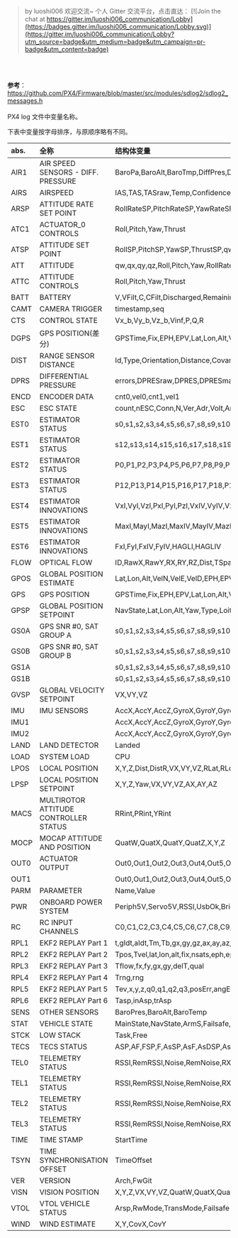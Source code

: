 > by luoshi006
> 欢迎交流~ 个人 Gitter 交流平台，点击直达： [![Join the chat at https://gitter.im/luoshi006_communication/Lobby](https://badges.gitter.im/luoshi006_communication/Lobby.svg)](https://gitter.im/luoshi006_communication/Lobby?utm_source=badge&utm_medium=badge&utm_campaign=pr-badge&utm_content=badge)

<br><br>

**参考**：https://github.com/PX4/Firmware/blob/master/src/modules/sdlog2/sdlog2_messages.h
<br><br>
PX4 log 文件中变量名称。

下表中变量按字母排序，与原顺序略有不同。


|abs.|全称|结构体变量|
|:---|:---|:---|
|AIR1|AIR SPEED SENSORS - DIFF. PRESSURE|BaroPa,BaroAlt,BaroTmp,DiffPres,DiffPresF|
|AIRS|AIRSPEED|IAS,TAS,TASraw,Temp,Confidence|
|ARSP|ATTITUDE RATE SET POINT|RollRateSP,PitchRateSP,YawRateSP|
|ATC1|ACTUATOR_0 CONTROLS|Roll,Pitch,Yaw,Thrust|
|ATSP|ATTITUDE SET POINT|RollSP,PitchSP,YawSP,ThrustSP,qw,qx,qy,qz|
|ATT|ATTITUDE |qw,qx,qy,qz,Roll,Pitch,Yaw,RollRate,PitchRate,YawRate|
|ATTC|ATTITUDE CONTROLS |Roll,Pitch,Yaw,Thrust|
|BATT|BATTERY |V,VFilt,C,CFilt,Discharged,Remaining,Scale,Warning|
|CAMT|CAMERA TRIGGER|timestamp,seq|
|CTS|CONTROL STATE|Vx_b,Vy_b,Vz_b,Vinf,P,Q,R|
|DGPS|GPS POSITION(差分)|GPSTime,Fix,EPH,EPV,Lat,Lon,Alt,VelN,VelE,VelD,Cog,nSat,SNR,N,J|
|DIST|RANGE SENSOR DISTANCE|Id,Type,Orientation,Distance,Covariance|
|DPRS|DIFFERENTIAL PRESSURE|errors,DPRESraw,DPRES,DPRESmax,Temp|
|ENCD|ENCODER DATA|cnt0,vel0,cnt1,vel1|
|ESC|ESC STATE|count,nESC,Conn,N,Ver,Adr,Volt,Amp,RPM,Temp,SetP,SetPRAW|
|EST0|ESTIMATOR STATUS|s0,s1,s2,s3,s4,s5,s6,s7,s8,s9,s10,s11,nStat,fNaN,fFault,fTOut|
|EST1|ESTIMATOR STATUS|s12,s13,s14,s15,s16,s17,s18,s19,s20,s21,s22,s23,s24,s25,s26,s27|
|EST2|ESTIMATOR STATUS|P0,P1,P2,P3,P4,P5,P6,P7,P8,P9,P10,P11,GCHK,CTRL,fHealth,IC|
|EST3|ESTIMATOR STATUS|P12,P13,P14,P15,P16,P17,P18,P19,P20,P21,P22,P23,P24,P25,P26,P27|
|EST4|ESTIMATOR INNOVATIONS|VxI,VyI,VzI,PxI,PyI,PzI,VxIV,VyIV,VzIV,PxIV,PyIV,PzIV,e1,e2,e3|
|EST5|ESTIMATOR INNOVATIONS|MaxI,MayI,MazI,MaxIV,MayIV,MazIV,HeI,HeIV,AiI,AiIV,BeI,BeIV|
|EST6|ESTIMATOR INNOVATIONS|FxI,FyI,FxIV,FyIV,HAGLI,HAGLIV|
|FLOW|OPTICAL FLOW|ID,RawX,RawY,RX,RY,RZ,Dist,TSpan,DtSonar,FrmCnt,GT,Qlty|
|GPOS|GLOBAL POSITION ESTIMATE|Lat,Lon,Alt,VelN,VelE,VelD,EPH,EPV,TALT|
|GPS|GPS POSITION|GPSTime,Fix,EPH,EPV,Lat,Lon,Alt,VelN,VelE,VelD,Cog,nSat,SNR,N,J|
|GPSP|GLOBAL POSITION SETPOINT|NavState,Lat,Lon,Alt,Yaw,Type,LoitR,LoitDir,PitMin|
|GS0A|GPS SNR #0, SAT GROUP A|s0,s1,s2,s3,s4,s5,s6,s7,s8,s9,s10,s11,s12,s13,s14,s15|
|GS0B|GPS SNR #0, SAT GROUP B|s0,s1,s2,s3,s4,s5,s6,s7,s8,s9,s10,s11,s12,s13,s14,s15|
|GS1A||s0,s1,s2,s3,s4,s5,s6,s7,s8,s9,s10,s11,s12,s13,s14,s15|
|GS1B||s0,s1,s2,s3,s4,s5,s6,s7,s8,s9,s10,s11,s12,s13,s14,s15|
|GVSP|GLOBAL VELOCITY SETPOINT|VX,VY,VZ|
|IMU|IMU SENSORS|AccX,AccY,AccZ,GyroX,GyroY,GyroZ,MagX,MagY,MagZ,tA,tG,tM|
|IMU1| |AccX,AccY,AccZ,GyroX,GyroY,GyroZ,MagX,MagY,MagZ,tA,tG,tM|
|IMU2| |AccX,AccY,AccZ,GyroX,GyroY,GyroZ,MagX,MagY,MagZ,tA,tG,tM|
|LAND|LAND DETECTOR|Landed|
|LOAD|SYSTEM LOAD|CPU|
|LPOS|LOCAL POSITION|X,Y,Z,Dist,DistR,VX,VY,VZ,RLat,RLon,RAlt,PFlg,GFlg,EPH,EPV|
|LPSP|LOCAL POSITION SETPOINT|X,Y,Z,Yaw,VX,VY,VZ,AX,AY,AZ|
|MACS|MULTIROTOR ATTITUDE CONTROLLER STATUS|RRint,PRint,YRint|
|MOCP|MOCAP ATTITUDE AND POSITION|QuatW,QuatX,QuatY,QuatZ,X,Y,Z|
|OUT0|ACTUATOR OUTPUT|Out0,Out1,Out2,Out3,Out4,Out5,Out6,Out7|
|OUT1||Out0,Out1,Out2,Out3,Out4,Out5,Out6,Out7|
|PARM|PARAMETER|Name,Value|
|PWR|ONBOARD POWER SYSTEM|Periph5V,Servo5V,RSSI,UsbOk,BrickOk,ServoOk,PeriphOC,HipwrOC|
|RC|RC INPUT CHANNELS|C0,C1,C2,C3,C4,C5,C6,C7,C8,C9,C10,C11,RSSI,CNT,Lost,Drop|
|RPL1|EKF2 REPLAY Part 1|t,gIdt,aIdt,Tm,Tb,gx,gy,gz,ax,ay,az,magX,magY,magZ,b_alt|
|RPL2|EKF2 REPLAY Part 2|Tpos,Tvel,lat,lon,alt,fix,nsats,eph,epv,sacc,v,vN,vE,vD,v_val|
|RPL3|EKF2 REPLAY Part 3|Tflow,fx,fy,gx,gy,delT,qual|
|RPL4|EKF2 REPLAY Part 4|Trng,rng|
|RPL5|EKF2 REPLAY Part 5|Tev,x,y,z,q0,q1,q2,q3,posErr,angErr|
|RPL6|EKF2 REPLAY Part 6|Tasp,inAsp,trAsp|
|SENS|OTHER SENSORS|BaroPres,BaroAlt,BaroTemp|
|STAT|VEHICLE STATE|MainState,NavState,ArmS,Failsafe,IsRotWing|
|STCK|LOW STACK|Task,Free|
|TECS|TECS STATUS|ASP,AF,FSP,F,AsSP,AsF,AsDSP,AsD,EE,ERE,EDE,EDRE,PtchI,ThrI,M|
|TEL0|TELEMETRY STATUS|RSSI,RemRSSI,Noise,RemNoise,RXErr,Fixed,TXBuf,HbTime|
|TEL1|TELEMETRY STATUS|RSSI,RemRSSI,Noise,RemNoise,RXErr,Fixed,TXBuf,HbTime|
|TEL2|TELEMETRY STATUS|RSSI,RemRSSI,Noise,RemNoise,RXErr,Fixed,TXBuf,HbTime|
|TEL3|TELEMETRY STATUS|RSSI,RemRSSI,Noise,RemNoise,RXErr,Fixed,TXBuf,HbTime|
|TIME|TIME STAMP|StartTime|
|TSYN|TIME SYNCHRONISATION OFFSET|TimeOffset|
|VER|VERSION|Arch,FwGit|
|VISN|VISION POSITION|X,Y,Z,VX,VY,VZ,QuatW,QuatX,QuatY,QuatZ|
|VTOL|VTOL VEHICLE STATUS|Arsp,RwMode,TransMode,Failsafe|
|WIND|WIND ESTIMATE|X,Y,CovX,CovY|

